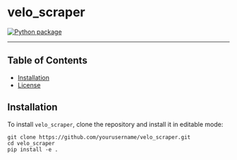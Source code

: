 # velo_scraper

[![Python package](https://github.com/abiswas3/VeloBall/actions/workflows/python-package.yml/badge.svg)](https://github.com/abiswas3/VeloBall/actions/workflows/python-package.yml)

<!-- Removed PyPI badges since you're not using PyPI now -->

-----

## Table of Contents

- [Installation](#installation)
- [License](#license)

## Installation

To install `velo_scraper`, clone the repository and install it in editable mode:

```console
git clone https://github.com/yourusername/velo_scraper.git
cd velo_scraper
pip install -e .

